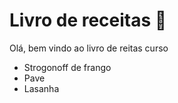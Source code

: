 # Livro de receitas :cookie:

Olá, bem  vindo ao livro de reitas curso

- Strogonoff de frango
- Pave
- Lasanha